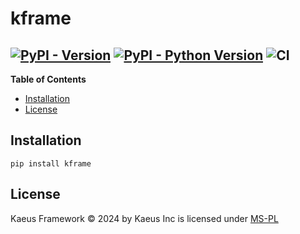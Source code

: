 # kframe

[![PyPI - Version](https://img.shields.io/pypi/v/kframe.svg)](https://pypi.org/project/kframe)
[![PyPI - Python Version](https://img.shields.io/pypi/pyversions/kframe.svg)](https://pypi.org/project/kframe)
![CI](https://github.com/github/docs/actions/workflows/main_ci.yml/badge.svg)
-----

**Table of Contents**

- [Installation](#installation)
- [License](#license)

## Installation

```console
pip install kframe
```

## License

Kaeus Framework &copy; 2024 by Kaeus Inc is licensed under [MS-PL](https://opensource.org/license/ms-pl-html) 
